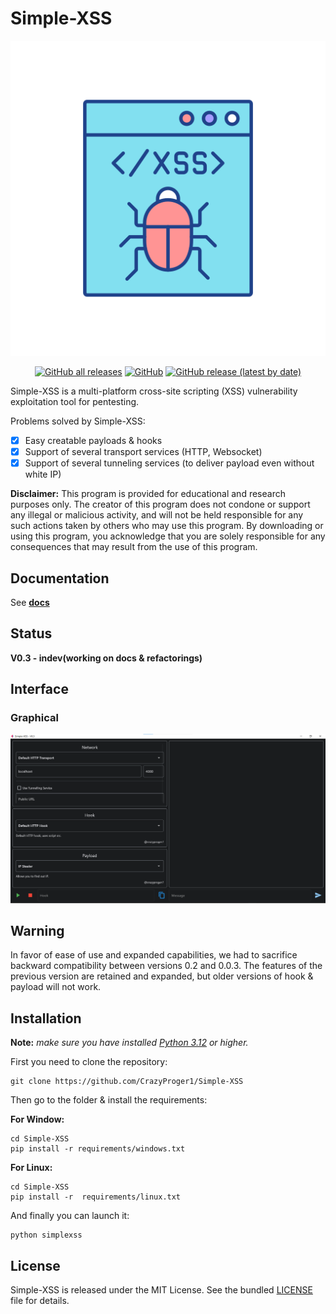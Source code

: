 # Simple-XSS

<p align="center">
  <img src="resources/images/logo.png"  alt="Simple-XSS logo"/>
</p>

<p align="center">
    <a href="https://github.com/CrazyProger1/Simple-XSS/releases/download/V0.0.3/Simple-XSS-Windows-x64.zip"><img alt="GitHub all releases" src="https://img.shields.io/github/downloads/CrazyProger1/Simple-XSS/total"></a>
    <a href="https://github.com/CrazyProger1/Simple-XSS/blob/master/LICENSE"><img alt="GitHub" src="https://img.shields.io/github/license/CrazyProger1/Simple-XSS"></a>
    <a href="https://github.com/CrazyProger1/Simple-XSS/releases/latest"><img alt="GitHub release (latest by date)" src="https://img.shields.io/github/v/release/CrazyProger1/Simple-XSS"></a>
</p>

Simple-XSS is a multi-platform cross-site scripting (XSS) vulnerability exploitation tool for pentesting.

Problems solved by Simple-XSS:

- [x] Easy creatable payloads & hooks
- [x] Support of several transport services (HTTP, Websocket)
- [x] Support of several tunneling services (to deliver payload even without white IP)

**Disclaimer:** This program is provided for educational and research purposes only.
The creator of this program does not condone or support any illegal or malicious activity,
and will not be held responsible for any such actions taken by others who may use this program.
By downloading or using this program, you acknowledge that you are solely responsible for any consequences
that may result from the use of this program.

## Documentation

See **[docs](./docs/README.md)**

## Status

**V0.3 - indev(working on docs & refactorings)**

## Interface

### Graphical

![v0.0.3](resources/images/v0.0.3.png)

## Warning

In favor of ease of use and expanded capabilities, we had to sacrifice backward compatibility between versions 0.2 and
0.0.3. The features of the previous version are retained and expanded, but older versions of hook & payload will not
work.

## Installation

**Note:** _make sure you have installed [Python 3.12](https://www.python.org/) or higher._

First you need to clone the repository:

```commandline
git clone https://github.com/CrazyProger1/Simple-XSS
```

Then go to the folder & install the requirements:

**For Window:**

```commandline
cd Simple-XSS
pip install -r requirements/windows.txt
```

**For Linux:**

```commandline
cd Simple-XSS
pip install -r  requirements/linux.txt
```

And finally you can launch it:

```commandline
python simplexss
```

## License

Simple-XSS is released under the MIT License. See the bundled [LICENSE](LICENSE) file for details.
